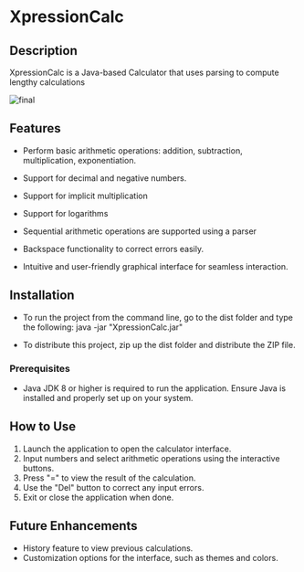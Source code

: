 ﻿# XpressionCalc

## Description
XpressionCalc is a Java-based Calculator that uses parsing to compute lengthy calculations

![final](https://github.com/XavierRHMN/XpressionCalc/assets/151891130/b974930b-c83b-4bd6-8d08-5437963cf1b3)

## Features
- Perform basic arithmetic operations: addition, subtraction, multiplication, exponentiation.
- Support for decimal and negative numbers. 
- Support for implicit multiplication
- Support for logarithms

- Sequential arithmetic operations are supported using a parser
- Backspace functionality to correct errors easily.
- Intuitive and user-friendly graphical interface for seamless interaction.


## Installation
- To run the project from the command line, go to the dist folder and type the following:
java -jar "XpressionCalc.jar"

- To distribute this project, zip up the dist folder and distribute the ZIP file.

### Prerequisites
- Java JDK 8 or higher is required to run the application. Ensure Java is installed and properly set up on your system.

## How to Use
1. Launch the application to open the calculator interface.
2. Input numbers and select arithmetic operations using the interactive buttons.
3. Press "=" to view the result of the calculation.
4. Use the "Del" button to correct any input errors.
5. Exit or close the application when done.

## Future Enhancements
- History feature to view previous calculations.
- Customization options for the interface, such as themes and colors.
